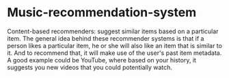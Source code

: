 # Music-recommendation-system
Content-based recommenders: suggest similar items based on a particular item. The general idea behind these recommender systems is that if a person likes a particular item, he or she will also like an item that is similar to it. And to recommend that, it will make use of the user's past item metadata. A good example could be YouTube, where based on your history, it suggests you new videos that you could potentially watch.



